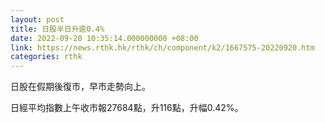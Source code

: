 ```yaml
---
layout: post
title: 日股半日升逾0.4%
date: 2022-09-20 10:35:14.000000000 +08:00
link: https://news.rthk.hk/rthk/ch/component/k2/1667575-20220920.htm
categories: rthk
---
```


日股在假期後復市，早市走勢向上。

日經平均指數上午收市報27684點，升116點，升幅0.42%。

